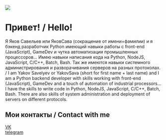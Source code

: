 <a href="https://github.com/YakovSava">
  <image margin="0 auto" src="https://github-readme-stats.vercel.app/api?username=YakovSava&show_icons=true&include_all_commits=false&hide_border=true&hide=contribs&theme=vue"/>
</a>

# Привет! / Hello!
Я Яков Савельев или ЯковСава (сокращение от имени+фамилии) и я бэкенд разработчик Python имеющий навыки работы с front-end (JavaScript), GameDev и чутка автоматизации промышленных процессоров... Имею навыки написания кода на Python, NodeJS, JavaScript, C/C++, Batch, Bash. Так же имеются навыки системного администрирования и разворачивания серверов на разных протоколах. / I am Yakov Savelyev or YakovSava (short for first name + last name) and I am a Python backend developer with skills working with front-end (JavaScript), GameDev and a touch of automation of industrial processors... I have the skills to write code in Python, NodeJS, JavaScript, C/C++, Batch, Bash. There are also skills of system administration and deployment of servers on different protocols.

## Мои контакты / Contact with me
[VK](https://vk.com/id505671804)<br>
[telegram](https://t.me/dc11gh58)